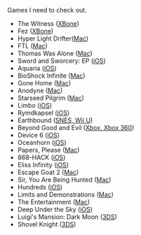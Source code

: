 Games I need to check out.

- The Witness ([XBone](http://the-witness.net))
- Fez ([XBone](http://www.fezgame.com))
- Hyper Light Drifter([Mac](http://www.heart-machine.com))
- FTL ([Mac](http://www.ftlgame.com))
- Thomas Was Alone ([Mac](http://www.thomaswasalone.com))
- Sword and Sworcery: EP ([iOS](http://www.swordandsworcery.com))
- Aquaria ([iOS](http://www.bit-blot.com/aquaria/))
- BioShock Infinite ([Mac](http://www.aspyr.com/news_articles/aspyr-media-and-2k-games-announce-bioshock-infinite-coming-to-mac))
- Gone Home ([Mac](http://thefullbrightcompany.com/gonehome/))
- Anodyne ([Mac](http://www.anodynegame.com))
- Starseed Pilgrim ([Mac](http://www.starseedpilgrim.com/get.html))
- Limbo ([iOS](http://limbogame.org))
- Rymdkapsel ([iOS](http://rymdkapsel.com))
- Earthbound ([SNES, Wii U](http://en.wikipedia.org/wiki/EarthBound))
- Beyond Good and Evil ([Xbox, Xbox 360](http://marketplace.xbox.com/en-us/Product/Beyond-Good-Evil-HD/66acd000-77fe-1000-9115-d80258410afa))
- Device 6 ([iOS](http://simogo.com/games/device6/))
- Oceanhorn ([iOS](https://itunes.apple.com/us/app/oceanhorn/id708196645?mt=8))
- Papers, Please ([Mac](http://dukope.com))
- 868-HACK ([iOS](http://868-hack.neocities.org))
- Eliss Infinity ([iOS](http://www.toucheliss.com))
- Escape Goat 2 ([Mac](http://www.escapegoat2.com))
- Sir, You Are Being Hunted ([Mac](http://www.big-robot.com/tag/sir-you-are-being-hunted/))
- Hundreds ([iOS](http://playhundreds.com))
- Limits and Demonstrations ([Mac](http://kentuckyroutezero.com))
- The Entertainment ([Mac](http://kentuckyroutezero.com))
- Deep Under the Sky ([iOS](http://deepunderthesky.com))
- Luigi's Mansion: Dark Moon ([3DS](http://luigismansion.nintendo.com))
- Shovel Knight ([3DS](http://yachtclubgames.com/shovel-knight/))
